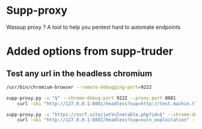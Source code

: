 # Supp-proxy
Wassup proxy ? A tool to help you pentest hard to automate endpoints


# Added options from supp-truder

## Test any url in the headless chromium

```bash
/usr/bin/chromium-browser --remote-debugging-port=9222

supp-proxy.py -u "§" --chrome-debug-port 9222 --proxy-port 8081 
    curl -ski "http://127.0.0.1:8081/headless?sup=http://test.machin.tld/aaa" --proxy 127.0.0.1:8080 
```
```bash
supp-proxy.py -u "https://ssrf.site/jwtVulnerable.php?id=§" --chrome-debug-port 9222 --proxy-port 8081 -T jwtEncodeApp -T base64  
    curl -ski "http://127.0.0.1:8081/headless?sup=vuln_exploitation" --proxy 127.0.0.1:8080 

```